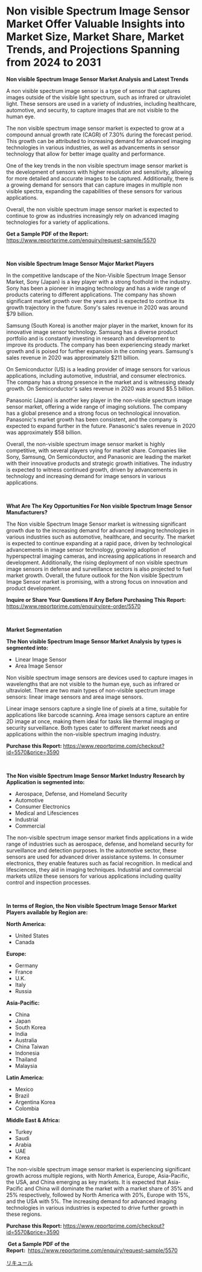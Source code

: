 <p><h1>Non visible Spectrum Image Sensor Market Offer Valuable Insights into Market Size, Market Share, Market Trends, and Projections Spanning from 2024 to 2031</h1></p><p><strong>Non visible Spectrum Image Sensor Market Analysis and Latest Trends</strong></p>
<p><p>A non visible spectrum image sensor is a type of sensor that captures images outside of the visible light spectrum, such as infrared or ultraviolet light. These sensors are used in a variety of industries, including healthcare, automotive, and security, to capture images that are not visible to the human eye.</p><p>The non visible spectrum image sensor market is expected to grow at a compound annual growth rate (CAGR) of 7.30% during the forecast period. This growth can be attributed to increasing demand for advanced imaging technologies in various industries, as well as advancements in sensor technology that allow for better image quality and performance.</p><p>One of the key trends in the non visible spectrum image sensor market is the development of sensors with higher resolution and sensitivity, allowing for more detailed and accurate images to be captured. Additionally, there is a growing demand for sensors that can capture images in multiple non visible spectra, expanding the capabilities of these sensors for various applications.</p><p>Overall, the non visible spectrum image sensor market is expected to continue to grow as industries increasingly rely on advanced imaging technologies for a variety of applications.</p></p>
<p><strong>Get a Sample PDF of the Report:&nbsp;</strong> <a href="https://www.reportprime.com/enquiry/request-sample/5570">https://www.reportprime.com/enquiry/request-sample/5570</a></p>
<p>&nbsp;</p>
<p><strong>Non visible Spectrum Image Sensor Major Market Players</strong></p>
<p><p>In the competitive landscape of the Non-Visible Spectrum Image Sensor Market, Sony (Japan) is a key player with a strong foothold in the industry. Sony has been a pioneer in imaging technology and has a wide range of products catering to different applications. The company has shown significant market growth over the years and is expected to continue its growth trajectory in the future. Sony's sales revenue in 2020 was around $79 billion.</p><p>Samsung (South Korea) is another major player in the market, known for its innovative image sensor technology. Samsung has a diverse product portfolio and is constantly investing in research and development to improve its products. The company has been experiencing steady market growth and is poised for further expansion in the coming years. Samsung's sales revenue in 2020 was approximately $211 billion.</p><p>On Semiconductor (US) is a leading provider of image sensors for various applications, including automotive, industrial, and consumer electronics. The company has a strong presence in the market and is witnessing steady growth. On Semiconductor's sales revenue in 2020 was around $5.5 billion.</p><p>Panasonic (Japan) is another key player in the non-visible spectrum image sensor market, offering a wide range of imaging solutions. The company has a global presence and a strong focus on technological innovation. Panasonic's market growth has been consistent, and the company is expected to expand further in the future. Panasonic's sales revenue in 2020 was approximately $58 billion.</p><p>Overall, the non-visible spectrum image sensor market is highly competitive, with several players vying for market share. Companies like Sony, Samsung, On Semiconductor, and Panasonic are leading the market with their innovative products and strategic growth initiatives. The industry is expected to witness continued growth, driven by advancements in technology and increasing demand for image sensors in various applications.</p></p>
<p>&nbsp;</p>
<p><strong>What Are The Key Opportunities For Non visible Spectrum Image Sensor Manufacturers?</strong></p>
<p><p>The Non visible Spectrum Image Sensor market is witnessing significant growth due to the increasing demand for advanced imaging technologies in various industries such as automotive, healthcare, and security. The market is expected to continue expanding at a rapid pace, driven by technological advancements in image sensor technology, growing adoption of hyperspectral imaging cameras, and increasing applications in research and development. Additionally, the rising deployment of non visible spectrum image sensors in defense and surveillance sectors is also projected to fuel market growth. Overall, the future outlook for the Non visible Spectrum Image Sensor market is promising, with a strong focus on innovation and product development.</p></p>
<p><strong>Inquire or Share Your Questions If Any Before Purchasing This Report:</strong> <a href="https://www.reportprime.com/enquiry/pre-order/5570">https://www.reportprime.com/enquiry/pre-order/5570</a></p>
<p>&nbsp;</p>
<p><strong>Market Segmentation</strong></p>
<p><strong>The Non visible Spectrum Image Sensor Market Analysis by types is segmented into:</strong></p>
<p><ul><li>Linear Image Sensor</li><li>Area Image Sensor</li></ul></p>
<p><p>Non visible spectrum image sensors are devices used to capture images in wavelengths that are not visible to the human eye, such as infrared or ultraviolet. There are two main types of non-visible spectrum image sensors: linear image sensors and area image sensors. </p><p>Linear image sensors capture a single line of pixels at a time, suitable for applications like barcode scanning. Area image sensors capture an entire 2D image at once, making them ideal for tasks like thermal imaging or security surveillance. Both types cater to different market needs and applications within the non-visible spectrum imaging industry.</p></p>
<p><strong>Purchase this Report:&nbsp;</strong><a href="https://www.reportprime.com/checkout?id=5570&price=3590">https://www.reportprime.com/checkout?id=5570&price=3590</a></p>
<p>&nbsp;</p>
<p><strong>The Non visible Spectrum Image Sensor Market Industry Research by Application is segmented into:</strong></p>
<p><ul><li>Aerospace, Defense, and Homeland Security</li><li>Automotive</li><li>Consumer Electronics</li><li>Medical and Lifesciences</li><li>Industrial</li><li>Commercial</li></ul></p>
<p><p>The non-visible spectrum image sensor market finds applications in a wide range of industries such as aerospace, defense, and homeland security for surveillance and detection purposes. In the automotive sector, these sensors are used for advanced driver assistance systems. In consumer electronics, they enable features such as facial recognition. In medical and lifesciences, they aid in imaging techniques. Industrial and commercial markets utilize these sensors for various applications including quality control and inspection processes.</p></p>
<p>&nbsp;</p>
<p><strong>In terms of Region, the Non visible Spectrum Image Sensor Market Players available by Region are:</strong></p>
<p>
    <p> <strong> North America: </strong>
        <ul>
            <li>United States</li>
            <li>Canada</li>
        </ul>
        </p> 
    <p> <strong> Europe: </strong>
        <ul>
            <li>Germany</li>
            <li>France</li>
            <li>U.K.</li>
            <li>Italy</li>
            <li>Russia</li>
        </ul>
        </p> 
    <p> <strong> Asia-Pacific: </strong>
        <ul>
            <li>China</li>
            <li>Japan</li>
            <li>South Korea</li>
            <li>India</li>
            <li>Australia</li>
            <li>China Taiwan</li>
            <li>Indonesia</li>
            <li>Thailand</li>
            <li>Malaysia</li>
        </ul>
        </p> 
    <p> <strong> Latin America: </strong>
        <ul>
            <li>Mexico</li>
            <li>Brazil</li>
            <li>Argentina Korea</li>
            <li>Colombia</li>
        </ul>
        </p> 
    <p> <strong> Middle East & Africa: </strong>
        <ul>
            <li>Turkey</li>
            <li>Saudi</li>
            <li>Arabia</li>
            <li>UAE</li>
            <li>Korea</li>
        </ul>
    </p>
    </p>
<p><p>The non-visible spectrum image sensor market is experiencing significant growth across multiple regions, with North America, Europe, Asia-Pacific, the USA, and China emerging as key markets. It is expected that Asia-Pacific and China will dominate the market with a market share of 35% and 25% respectively, followed by North America with 20%, Europe with 15%, and the USA with 5%. The increasing demand for advanced imaging technologies in various industries is expected to drive further growth in these regions.</p></p>
<p><strong>Purchase this Report: </strong><a href="https://www.reportprime.com/checkout?id=5570&price=3590">https://www.reportprime.com/checkout?id=5570&price=3590</a></p>
<p>&nbsp;<strong>Get a Sample PDF of the Report:&nbsp;&nbsp;</strong><a href="https://www.reportprime.com/enquiry/request-sample/5570">https://www.reportprime.com/enquiry/request-sample/5570</a></p>
<p><strong></strong></p>
<p><p><a href="https://github.com/oqxogxyvqe90775/Market-Research-Report-List-1/blob/main/892501415824.md">リキュール</a></p></p>